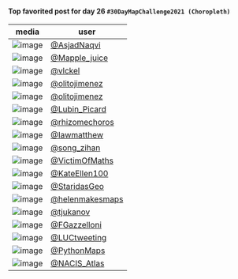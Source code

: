 #### Top favorited post for day 26 `#30DayMapChallenge2021 (Choropleth)`

| media | user |
|-------|------|
| ![image](../uploads/a5080ead2740377cd51e3db9d75981e0/image.png) |[@AsjadNaqvi](https://twitter.com/AsjadNaqvi/status/1464172235485335561)|
| ![image](../uploads/23d2e72db0345b73ba0ff78579d088ad/image.png) |[@Mapple_juice](https://twitter.com/Mapple_juice/status/1464556788687286277)|
| ![image](../uploads/b6f2c12ab598c3ccd1b02b6996a14370/image.png) |[@vlckel](https://twitter.com/vlckel/status/1464365682489966598)|
| ![image](../uploads/0f6475f23b83d5bfa679a1e5ff3f1437/image.png) |[@olitojimenez](https://twitter.com/olitojimenez/status/1464145651411914754)|
| ![image](../uploads/1f685c858350028126815445fef5fa84/image.png) |[@olitojimenez](https://twitter.com/olitojimenez/status/1464146354561761282)|
| ![image](../uploads/ed839ebb1b39d8994e5370da80a1f3bc/image.png) |[@Lubin_Picard](https://twitter.com/Lubin_Picard/status/1464519911632510981)|
| ![image](../uploads/ca9b93aa38c75f5fccf092dac4350973/image.png) |[@rhizomechoros](https://twitter.com/rhizomechoros/status/1464134327550332929)|
| ![image](../uploads/f1720f97d3875af5904193e77fdb971c/image.png) |[@Iawmatthew](https://twitter.com/Iawmatthew/status/1464364459644887047)|
| ![image](../uploads/3c238083954c49904ee9fec1ee061a1e/image.png) |[@song_zihan](https://twitter.com/song_zihan/status/1464352674803978240)|
| ![image](../uploads/13494dd9e0c6ea6754741d9aef7a44e2/image.png) |[@VictimOfMaths](https://twitter.com/VictimOfMaths/status/1464318176615976965)|
| ![image](../uploads/f4467b76ea7b5f1976353202dfde9be5/image.png) |[@KateEllen100](https://twitter.com/KateEllen100/status/1464289123770982410)|
| ![image](../uploads/c8f846fc0b7e05090482bca8bf3f6354/image.png) |[@StaridasGeo](https://twitter.com/StaridasGeo/status/1464146116069449732)|
| ![image](../uploads/bb84d1df25f461625e289b669b8083f3/image.png) |[@helenmakesmaps](https://twitter.com/helenmakesmaps/status/1464204743509745679)|
| ![image](../uploads/bb9a1ac075ce98945e5a6dbcd1a05cb3/image.png) |[@tjukanov](https://twitter.com/tjukanov/status/1464105385221099524)|
| ![image](../uploads/868e1aed3e3506657cf0d845765c0940/image.png) |[@FGazzelloni](https://twitter.com/FGazzelloni/status/1464759038927937546)|
| ![image](../uploads/a94d85252abe826f77eb8e7107edb92e/image.png) |[@LUCtweeting](https://twitter.com/LUCtweeting/status/1464158248274210816)|
| ![image](../uploads/41f3595fb5aa826a1ca3826841bfa173/image.png) |[@PythonMaps](https://twitter.com/PythonMaps/status/1464254495169384456)|
| ![image](../uploads/cf26e05e01c49bd1309e9f646ab01f1a/image.png) |[@NACIS_Atlas](https://twitter.com/NACIS_Atlas/status/1464239257866940417)|
